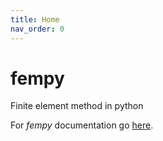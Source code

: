 ```yaml
---
title: Home
nav_order: 0
---
```

# fempy
Finite element method in python

For *fempy* documentation go [here](http://geotech.p.lodz.pl:5080/fempy/).
